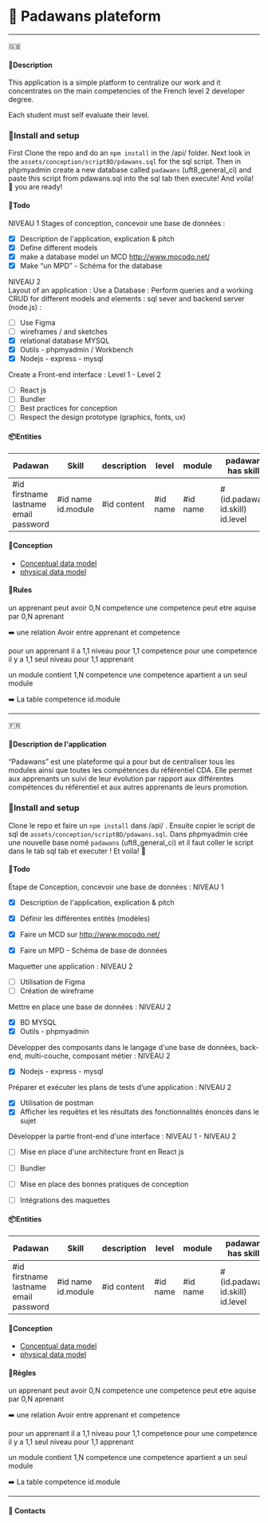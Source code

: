   # :deciduous_tree: Padawans plateform

---
:gb:
#### :cherry_blossom:Description


This application is a simple platform to centralize our work and it concentrates on the main competencies of the French level 2 developer degree.

Each student must self evaluate their level.

### :tulip:Install and setup
First Clone the repo and do an `npm install` in the /api/ folder.
Next look in the `assets/conception/scriptBD/pdawans.sql` for the sql script. Then in phpmyadmin create a new database called `padawans` (uft8_general_ci) and paste this script from pdawans.sql into the sql tab then execute! And voila! :trumpet: you are ready!


#### :scroll:Todo
NIVEAU 1 
Stages of conception, concevoir une base de données :  
* [X] Description de l'application, explication & pitch  
* [X] Define different models 
* [X] make a database model un MCD  http://www.mocodo.net/   
* [X] Make “un MPD” - Schéma for the database

NIVEAU 2   
Layout of an application :
Use a Database : 
Perform queries and a working CRUD for different models and elements : 
sql sever and backend server (node.js) :
* [ ] Use Figma   
* [ ] wireframes / and sketches
* [X] relational database MYSQL  
* [X] Outils - phpmyadmin / Workbench  
* [X] Nodejs - express - mysql  

Create a Front-end interface : Level 1 - Level 2  
* [ ] React js 
* [ ] Bundler  
* [ ] Best practices for conception  
* [ ] Respect the design prototype (graphics, fonts, ux)   
####  📦Entities

| Padawan | Skill | description | level | module | padawan has skill |
|-----------------------------------------|--------------------|-------------|----------|----------|---------------------------------|
| #id firstname lastname email password | #id name id.module | #id content | #id name | #id name | #(id.padawan id.skill) id.level |

 #### :triangular_ruler:Conception


- [Conceptual data model](/assets/conception/mcd.svg)
- [physical data model
  ](assets/conception/mpd.png)

 #### :memo:Rules
 
un apprenant peut avoir 0,N competence
une competence peut etre aquise par 0,N aprenant

:arrow_right: une relation Avoir entre apprenant et competence

pour un apprenant il a 1,1 niveau pour 1,1 competence
pour une competence il y a 1,1 seul niveau pour 1,1 apprenant

un module contient 1,N competence
une competence apartient a un seul module

:arrow_right: La table competence id.module

---



:fr:
#### :cherry_blossom:Description de l'application  


“Padawans” est une plateforme qui a pour but de centraliser tous les modules ainsi que toutes 
les compétences du référentiel CDA.
Elle permet aux apprenants un suivi de leur évolution par rapport aux différentes compétences du référentiel et aux autres apprenants de leurs promotion.


### :tulip:Install and setup
Clone le repo et faire un `npm install` dans /api/ .
Ensuite copier le script de sql de `assets/conception/scriptBD/pdawans.sql`. Dans phpmyadmin crée une nouvelle base nomé  `padawans`  (uft8_general_ci) et il faut coller le script dans le tab sql tab et executer ! Et voila! :trumpet: 

#### :scroll:Todo

Étape de Conception, concevoir une base de données : NIVEAU 1  
* [X] Description de l'application, explication & pitch  
* [X] Définir les différentes entités (modèles)  
* [X] Faire un MCD sur http://www.mocodo.net/ 
* [X] Faire un MPD - Schéma de base de données 


Maquetter une application : NIVEAU 2    
* [ ] Utilisation de Figma   
* [ ] Création de wireframe    

Mettre en place une base de données : NIVEAU 2  
* [X] BD MYSQL  
* [X] Outils - phpmyadmin 

Développer des composants dans le langage d'une base de données, back-end, multi-couche, composant métier : NIVEAU 2  
* [X] Nodejs - express - mysql  

Préparer et exécuter les plans de tests d’une application : NIVEAU 2  
* [X] Utilisation de postman  
* [X] Afficher les requêtes et les résultats des fonctionnalités énoncés dans le sujet  

Développer la partie front-end d'une interface : NIVEAU 1 - NIVEAU 2  
* [ ] Mise en place d'une architecture front en React js 
* [ ] Bundler  
* [ ] Mise en place des bonnes pratiques de conception  
* [ ] Intégrations des maquettes  









####  📦Entities

| Padawan | Skill | description | level | module | padawan has skill |
|-----------------------------------------|--------------------|-------------|----------|----------|---------------------------------|
| #id firstname lastname email password | #id name id.module | #id content | #id name | #id name | #(id.padawan id.skill) id.level |

 #### :triangular_ruler:Conception


- [Conceptual data model](/assets/conception/mcd.svg)
- [physical data model
  ](assets/conception/mpd.png)

 #### :memo:Règles 
 
un apprenant peut avoir 0,N competence
une competence peut etre aquise par 0,N aprenant

:arrow_right: une relation Avoir entre apprenant et competence

pour un apprenant il a 1,1 niveau pour 1,1 competence
pour une competence il y a 1,1 seul niveau pour 1,1 apprenant

un module contient 1,N competence
une competence apartient a un seul module

:arrow_right: La table competence id.module

---

#### :email: Contacts